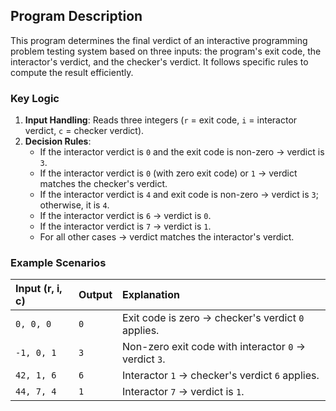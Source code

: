 ## Program Description

This program determines the final verdict of an interactive programming problem testing system based on three inputs: the program's exit code, the interactor's verdict, and the checker's verdict. It follows specific rules to compute the result efficiently.

### Key Logic

1. **Input Handling**: Reads three integers (`r` = exit code, `i` = interactor verdict, `c` = checker verdict).
2. **Decision Rules**:
    - If the interactor verdict is `0` and the exit code is non-zero → verdict is `3`.
    - If the interactor verdict is `0` (with zero exit code) or `1` → verdict matches the checker's verdict.
    - If the interactor verdict is `4` and exit code is non-zero → verdict is `3`; otherwise, it is `4`.
    - If the interactor verdict is `6` → verdict is `0`.
    - If the interactor verdict is `7` → verdict is `1`.
    - For all other cases → verdict matches the interactor's verdict.

### Example Scenarios

| Input (r, i, c) | Output | Explanation |
| :-- | :-- | :-- |
| `0, 0, 0` | `0` | Exit code is zero → checker's verdict `0` applies. |
| `-1, 0, 1` | `3` | Non-zero exit code with interactor `0` → verdict `3`. |
| `42, 1, 6` | `6` | Interactor `1` → checker's verdict `6` applies. |
| `44, 7, 4` | `1` | Interactor `7` → verdict is `1`. |
